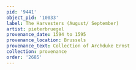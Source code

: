 ```yaml
---
pid: '9441'
object_pid: '10033'
label: The Harvesters (August/ September)
artist: pieterbruegel
provenance_date: 1594 to 1595
provenance_location: Brussels
provenance_text: Collection of Archduke Ernst
collection: provenance
order: '2685'
---
```


